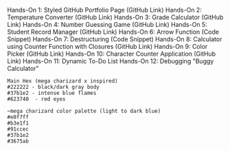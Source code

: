 Hands-On 1: Styled GitHub Portfolio Page (GitHub Link)
Hands-On 2: Temperature Converter (GitHub Link)
Hands-On 3: Grade Calculator (GitHub Link)
Hands-On 4: Number Guessing Game (GitHub Link)
Hands-On 5: Student Record Manager (GitHub Link)
Hands-On 6: Arrow Function (Code Snippet)
Hands-On 7: Destructuring (Code Snippet)
Hands-On 8: Calculator using Counter Function with Closures (GitHub Link)
Hands-On 9: Color Picker (GitHub Link)
Hands-On 10: Character Counter Application (GitHub Link)
Hands-On 11: Dynamic To-Do List
Hands-On 12: Debugging "Buggy Calculator"


~~~~~~~~~~~
Main Hex (mega charizard x inspired)
#222222 - black/dark gray body
#37b1e2 - intense blue flames
#623740  - red eyes

~mega charizard color palette (light to dark blue)
#e0f7ff
#b3e1f1
#91ccec
#37b1e2
#3675ab